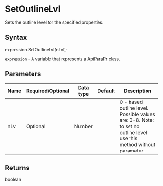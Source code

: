 # SetOutlineLvl

Sets the outline level for the specified properties.

## Syntax

expression.SetOutlineLvl(nLvl);

`expression` - A variable that represents a [ApiParaPr](../ApiParaPr.md) class.

## Parameters

| **Name** | **Required/Optional** | **Data type** | **Default** | **Description** |
| ------------- | ------------- | ------------- | ------------- | ------------- |
| nLvl | Optional | Number |  | 0 - based outline level. Possible values are: 0-8. Note: to set no outline level use this method without parameter. |

## Returns

boolean